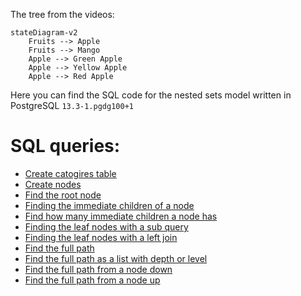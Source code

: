 The tree from the videos:

```mermaid
stateDiagram-v2
    Fruits --> Apple
    Fruits --> Mango
    Apple --> Green Apple
    Apple --> Yellow Apple
    Apple --> Red Apple
```

Here you can find the SQL code for the nested sets model written in PostgreSQL `13.3-1.pgdg100+1`

# SQL queries:

- [Create catogires table](./01-create-table.sql)
- [Create nodes](./02-create-nodes.sql)
- [Find the root node](./03-finding-root-node.sql)
- [Finding the immediate children of a node](./04-finding-the-immediate-children-of-a-node.sql)
- [Find how many immediate children a node has](./05-find-how-many-immediate-children-a-node-has.sql)
- [Finding the leaf nodes with a sub query](./06-finding-the-leaf-nodes-sub-query.sql)
- [Finding the leaf nodes with a left join](./07-finding-the-leaf-nodes-left-join.sql)
- [Find the full path](./08-find-full-path.sql)
- [Find the full path as a list with depth or level](./09-find-full-path-as-list-with-depth.sql)
- [Find the full path from a node down](./10-query-a-sub-tree-top-bttom.sql)
- [Find the full path from a node up](./11-query-a-sub-tree-bottom-up.sql)
